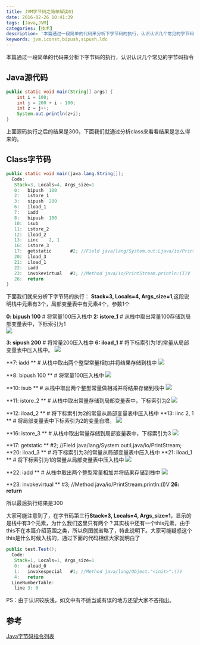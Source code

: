 ```yaml
---
title: JVM字节码之简单解读01
date: 2016-02-26 10:41:39
tags: [Java,JVM]
categories: [技术]
description: '本篇通过一段简单的代码来分析下字节码的执行，认识认识几个常见的字节码指令'
keywords: jvm,iconst,bipush,sipush,ldc
---
```

本篇通过一段简单的代码来分析下字节码的执行，认识认识几个常见的字节码指令
<!--more-->
## **Java源代码**
~~~ java
public static void main(String[] args) {
	int i = 100;
	int j = 200 + i - 100;
	int z = j++;
	System.out.println(z+i);
}
~~~
上面源码执行之后的结果是300，下面我们就通过分析class来看看结果是怎么得来的。

## **Class字节码**
~~~ java
public static void main(java.lang.String[]);
  Code:
   Stack=3, Locals=4, Args_size=1
   0:   bipush  100
   2:   istore_1
   3:   sipush  200
   6:   iload_1
   7:   iadd
   8:   bipush  100
   10:  isub
   11:  istore_2
   12:  iload_2
   13:  iinc    2, 1
   16:  istore_3
   17:  getstatic       #2; //Field java/lang/System.out:Ljava/io/PrintStream;
   20:  iload_3
   21:  iload_1
   22:  iadd
   23:  invokevirtual   #3; //Method java/io/PrintStream.println:(I)V
   26:  return
}
~~~

下面我们就来分析下字节码的执行：
**Stack=3, Locals=4, Args_size=1**,这段说明栈中元素有3个，局部变量表中有元素4个，参数1个

**0:   bipush  100**      # 将常量100压入栈中
**2:   istore_1**	      # 从栈中取出常量100存储到局部变量表中，下标索引为1	
![](http://7xqlat.com1.z0.glb.clouddn.com/jvm_read_class_stack_01.png-hunterblog)

**3:   sipush  200**      # 将常量200压入栈中
**6:   iload_1**          # 将下标索引为1的常量从局部变量表中压入栈中。
![](http://7xqlat.com1.z0.glb.clouddn.com/jvm_read_class_stack_02.png-hunterblog)

**7:   iadd      **       # 从栈中取出两个整型常量相加并将结果存储到栈中
![](http://7xqlat.com1.z0.glb.clouddn.com/jvm_read_class_stack_03.png-hunterblog)

**8:   bipush  100  **    # 将常量100压入栈中
![](http://7xqlat.com1.z0.glb.clouddn.com/jvm_read_class_stack_04.png-hunterblog)

**10:  isub      **       # 从栈中取出两个整型常量做相减并将结果存储到栈中
![](http://7xqlat.com1.z0.glb.clouddn.com/jvm_read_class_stack_05.png-hunterblog)

**11:  istore_2	**      # 从栈中取出常量存储到局部变量表中，下标索引为2
![](http://7xqlat.com1.z0.glb.clouddn.com/jvm_read_class_stack_06.png-hunterblog)

**12:  iload_2     **     # 将下标索引为2的常量从局部变量表中压入栈中
**13:  iinc    2, 1 **    # 将局部变量表中下标索引为2的变量自增。
![](http://7xqlat.com1.z0.glb.clouddn.com/jvm_read_class_stack_07.png-hunterblog)

**16:  istore_3   **      # 从栈中取出常量存储到局部变量表中，下标索引为3
![](http://7xqlat.com1.z0.glb.clouddn.com/jvm_read_class_stack_08.png-hunterblog)

**17:  getstatic **      #2; //Field java/lang/System.out:Ljava/io/PrintStream;
**20:  iload_3  **        # 将下标索引为3的常量从局部变量表中压入栈中
**21:  iload_1  **        # 将下标索引为1的常量从局部变量表中压入栈中
![](http://7xqlat.com1.z0.glb.clouddn.com/jvm_read_class_stack_09.png-hunterblog)

**22:  iadd    **         # 从栈中取出两个整型常量相加并将结果存储到栈中
![](http://7xqlat.com1.z0.glb.clouddn.com/jvm_read_class_stack_10.png-hunterblog)

**23:  invokevirtual **  #3; //Method java/io/PrintStream.println:(I)V
**26:  return**

所以最后执行结果是300

大家可能注意到了，在字节码第三行**Stack=3, Locals=4, Args_size=1**，显示的是栈中有3个元素，为什么我们这里只有两个？其实栈中还有一个this元素，由于this不在本篇介绍范围之类，所以例图就省略了，特此说明下。大家可能疑惑这个this是什么时候入栈的，通过下面的代码相信大家就明白了
~~~ java
public test.Test();
  Code:
   Stack=1, Locals=1, Args_size=1
   0:   aload_0
   1:   invokespecial   #1; //Method java/lang/Object."<init>":()V
   4:   return
  LineNumberTable:
   line 3: 0
~~~

PS：由于认识较肤浅，如文中有不适当或有误的地方还望大家不吝指出。

## **参考**
[Java字节码指令列表](https://en.wikipedia.org/wiki/Java_bytecode_instruction_listings)

<!--
查看字节码
javap -c Test
javap -v Test
javap -v Test > E:/Test.dc
-->